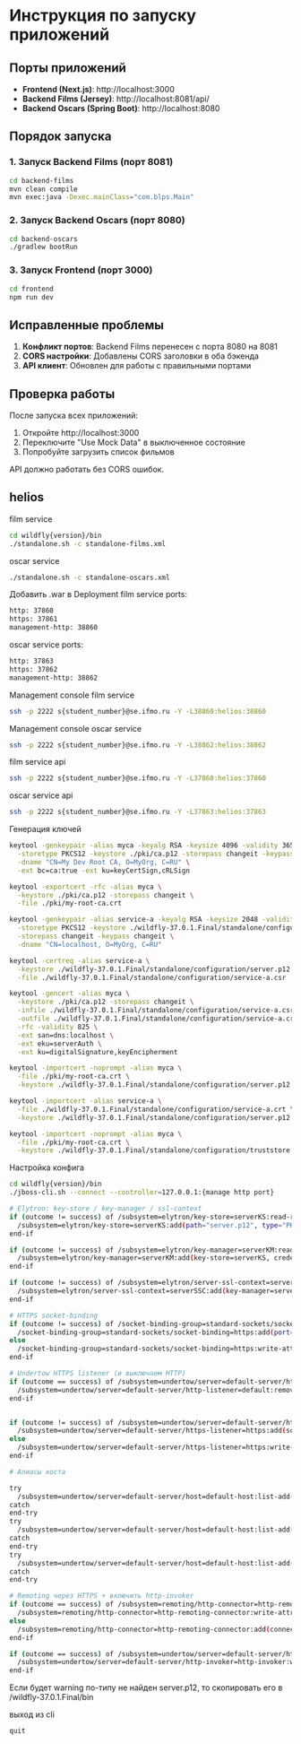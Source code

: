 # Инструкция по запуску приложений

## Порты приложений

- **Frontend (Next.js)**: http://localhost:3000
- **Backend Films (Jersey)**: http://localhost:8081/api/
- **Backend Oscars (Spring Boot)**: http://localhost:8080

## Порядок запуска

### 1. Запуск Backend Films (порт 8081)
```bash
cd backend-films
mvn clean compile
mvn exec:java -Dexec.mainClass="com.blps.Main"
```

### 2. Запуск Backend Oscars (порт 8080)
```bash
cd backend-oscars
./gradlew bootRun
```

### 3. Запуск Frontend (порт 3000)
```bash
cd frontend
npm run dev
```

## Исправленные проблемы

1. **Конфликт портов**: Backend Films перенесен с порта 8080 на 8081
2. **CORS настройки**: Добавлены CORS заголовки в оба бэкенда
3. **API клиент**: Обновлен для работы с правильными портами

## Проверка работы

После запуска всех приложений:
1. Откройте http://localhost:3000
2. Переключите "Use Mock Data" в выключенное состояние
3. Попробуйте загрузить список фильмов

API должно работать без CORS ошибок.

## helios

film service
```bash
cd wildfly{version}/bin
./standalone.sh -c standalone-films.xml
```
oscar service
```bash
./standalone.sh -c standalone-oscars.xml
```
Добавить .war в Deployment
film service ports:
```bash
http: 37860
https: 37861
management-http: 38860
```

oscar service ports:
```bash
http: 37863
https: 37862
management-http: 38862
```
Management console film service
```bash
ssh -p 2222 s{student_number}@se.ifmo.ru -Y -L38860:helios:38860
```

Management console oscar service
```bash
ssh -p 2222 s{student_number}@se.ifmo.ru -Y -L38862:helios:38862
```

film service api
```bash
ssh -p 2222 s{student_number}@se.ifmo.ru -Y -L37860:helios:37860
```

oscar service api
```bash
ssh -p 2222 s{student_number}@se.ifmo.ru -Y -L37863:helios:37863
```

Генерация ключей
```bash
keytool -genkeypair -alias myca -keyalg RSA -keysize 4096 -validity 3650 \
  -storetype PKCS12 -keystore ./pki/ca.p12 -storepass changeit -keypass changeit \
  -dname "CN=My Dev Root CA, O=MyOrg, C=RU" \
  -ext bc=ca:true -ext ku=keyCertSign,cRLSign

```
```bash
keytool -exportcert -rfc -alias myca \
  -keystore ./pki/ca.p12 -storepass changeit \
  -file ./pki/my-root-ca.crt

```
```bash
keytool -genkeypair -alias service-a -keyalg RSA -keysize 2048 -validity 825 \
  -storetype PKCS12 -keystore ./wildfly-37.0.1.Final/standalone/configuration/server.p12 \
  -storepass changeit -keypass changeit \
  -dname "CN=localhost, O=MyOrg, C=RU"
```
```bash
keytool -certreq -alias service-a \
  -keystore ./wildfly-37.0.1.Final/standalone/configuration/server.p12 -storepass changeit \
  -file ./wildfly-37.0.1.Final/standalone/configuration/service-a.csr
```
```bash
keytool -gencert -alias myca \
  -keystore ./pki/ca.p12 -storepass changeit \
  -infile ./wildfly-37.0.1.Final/standalone/configuration/service-a.csr \
  -outfile ./wildfly-37.0.1.Final/standalone/configuration/service-a.crt \
  -rfc -validity 825 \
  -ext san=dns:localhost \
  -ext eku=serverAuth \
  -ext ku=digitalSignature,keyEncipherment
```
```bash
keytool -importcert -noprompt -alias myca \
  -file ./pki/my-root-ca.crt \
  -keystore ./wildfly-37.0.1.Final/standalone/configuration/server.p12 -storepass changeit
```
```bash
keytool -importcert -alias service-a \
  -file ./wildfly-37.0.1.Final/standalone/configuration/service-a.crt \
  -keystore ./wildfly-37.0.1.Final/standalone/configuration/server.p12 -storepass changeit
```
```bash
keytool -importcert -noprompt -alias myca \
  -file ./pki/my-root-ca.crt \
  -keystore ./wildfly-37.0.1.Final/standalone/configuration/truststore.jks -storepass changeit

```
Настройка конфига
```bash
cd wildfly{version}/bin
./jboss-cli.sh --connect --controller=127.0.0.1:{manage http port}
```

```bash
# Elytron: key-store / key-manager / ssl-context
if (outcome != success) of /subsystem=elytron/key-store=serverKS:read-resource
  /subsystem=elytron/key-store=serverKS:add(path="server.p12", type="PKCS12", credential-reference={clear-text="changeit"})
end-if

if (outcome != success) of /subsystem=elytron/key-manager=serverKM:read-resource
  /subsystem=elytron/key-manager=serverKM:add(key-store=serverKS, credential-reference={clear-text="changeit"})
end-if

if (outcome != success) of /subsystem=elytron/server-ssl-context=serverSSC:read-resource
  /subsystem=elytron/server-ssl-context=serverSSC:add(key-manager=serverKM, protocols=["TLSv1.3","TLSv1.2"])
end-if

# HTTPS socket-binding
if (outcome != success) of /socket-binding-group=standard-sockets/socket-binding=https:read-resource
  /socket-binding-group=standard-sockets/socket-binding=https:add(port=8133, interface=public)
else
  /socket-binding-group=standard-sockets/socket-binding=https:write-attribute(name=port, value=8133)
end-if

# Undertow HTTPS listener (и выключаем HTTP)
if (outcome == success) of /subsystem=undertow/server=default-server/http-listener=default:read-resource
  /subsystem=undertow/server=default-server/http-listener=default:remove
end-if


if (outcome != success) of /subsystem=undertow/server=default-server/https-listener=https:read-resource
  /subsystem=undertow/server=default-server/https-listener=https:add(socket-binding=https, ssl-context=serverSSC, verify-client= NOT_REQUESTED, proxy-address-forwarding=true)
else
  /subsystem=undertow/server=default-server/https-listener=https:write-attribute(name=ssl-context, value=serverSSC)
end-if

# Алиасы хоста

try
  /subsystem=undertow/server=default-server/host=default-host:list-add(name=alias,value=service-b)
catch
end-try
try
  /subsystem=undertow/server=default-server/host=default-host:list-add(name=alias,value=localhost)
catch
end-try
try
  /subsystem=undertow/server=default-server/host=default-host:list-add(name=alias,value=127.0.0.1)
catch
end-try

# Remoting через HTTPS + включить http-invoker
if (outcome == success) of /subsystem=remoting/http-connector=http-remoting-connector:read-resource
  /subsystem=remoting/http-connector=http-remoting-connector:write-attribute(name=connector-ref, value=https)
else
  /subsystem=remoting/http-connector=http-remoting-connector:add(connector-ref=https)
end-if

if (outcome == success) of /subsystem=undertow/server=default-server/http-invoker=http-invoker:read-resource
  /subsystem=undertow/server=default-server/http-invoker=http-invoker:write-attribute(name=enabled, value=true)
end-if
```

Если будет warning по-типу не найден server.p12, то скопировать его в /wildfly-37.0.1.Final/bin

выход из cli
```bash
quit
```
